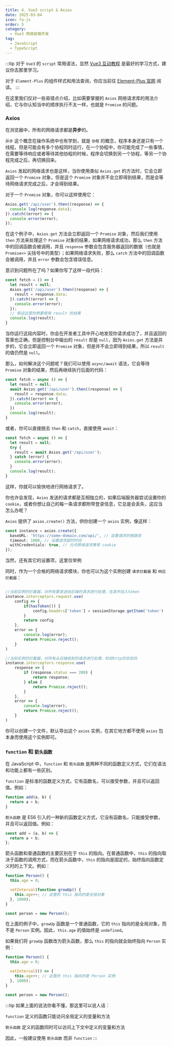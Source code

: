 ```yaml
---
title: 4. Vue3 script & Axios
date: 2025-03-04
icon: fa-js
order: 5
category:
  - Vue3 网络前端开发
tag:
  - JavaScript
  - TypeScript
---
```


:::tip
对于 `Vue3` 的 `script` 常用语法，显然 [Vue3 互动教程](https://cn.vuejs.org/tutorial) 是最好的学习方式，建议你去那里学习。

对于 `Element-Plus` 的组件样式和用法查询，你应当前往 [Element-Plus 官网](https://element-plus.org/zh-CN/component/overview.html) 阅读。
:::

在这里我们仅对一些易错点介绍，比如需要掌握的 `Axios` 网络请求库的用法介绍，它与你认知当中的顺序执行不太一样，也就是 `Promise` 的问题。

### Axios

在浏览器中，所有的网络请求都是**异步**的。

`异步` 这个概念在操作系统中也有学到，就是 `协程` 的概念，程序本身还是只有一个线程，但是可能会有多个协程同时运行，在一个协程中，你可能完成了一些事情，在需要等待响应或者等待其他协程的时候，程序会切换到另一个协程，等另一个协程完成之后，再切换回来。

`Axios` 发起的网络请求也是这样，当你使用类似 `Axios.get` 的方法时，它会立即返回一个 `Promise` 对象，但是这个 `Promise` 对象并不会立即得到结果，而是会等待网络请求完成之后，才会得到结果。

对于一个 `Promise` 对象，你可以这样使用它：

```ts
Axios.get('/api/user').then((response) => {
  console.log(response.data);
}).catch((error) => {
  console.error(error);
});
```

在这个例子中，`Axios.get` 方法会立即返回一个 `Promise` 对象，然后我们使用 `then` 方法来处理这个 `Promise` 对象的结果，如果网络请求成功，那么 `then` 方法中的回调函数会被调用，并且 `response` 参数会包含服务器返回的数据（也就是 `Promise<>` 尖括号中的类型）；如果网络请求失败，那么 `catch` 方法中的回调函数会被调用，并且 `error` 参数会包含错误信息。

意识到问题所在了吗？如果你写了这样一段代码：

```ts
const fetch = () => {
  let result = null;
  Axios.get('/api/user').then((response) => {
    result = response.data;
  }).catch((error) => {
    console.error(error);
  });
  // 假设这里你想要使用 result 的结果
  console.log(result);
}
```
当你运行这段内容时，你会在开发者工具中开心地发现你请求成功了，并且返回的答案也正确，但是控制台中输出的 `result` 却是 `null`，因为 `Axios.get` 方法是异步的，它会立即返回一个 `Promise` 对象，但是并不会立即得到结果，所以 `result` 的值仍然是 `null`。

那么，如何解决这个问题呢？我们可以使用 `async/await` 语法，它会等待 `Promise` 对象的结果，然后再继续执行后面的代码：

```ts
const fetch = async () => {
  let result = null;
  await Axios.get('/api/user').then((response) => {
    result = response.data;
  }).catch((error) => {
    console.error(error);
  })
  console.log(result);
}
```

或者，你可以直接脱去 `then` 和 `catch`，直接使用 `await`：

```ts
const fetch = async () => {
  let result = null;
  try {
    result = await Axios.get('/api/user');
  } catch (error) {
    console.error(error);
  }
  console.log(result);
}
```

这样，你就可以愉快地进行网络请求了。

你也许会发现，`Axios` 发送的请求都是互相独立的，如果后端服务器尝试设置你的 `cookie`，或者你想让自己的每一条请求都附带登录信息，它总是会丢失，这应当怎么办呢？

`Axios` 提供了 `axios.create()` 方法，供你创建一个 `axios` 实例，像这样：
```ts
const instance = axios.create({
  baseURL: 'https://some-domain.com/api/', // 设置请求的根路径
  timeout: 1000, // 设置请求超时时间
  withCredentials: true, // 允许跨域请求携带 cookie
});
```
当然，还有其它的设置项，这里仅举例

同时，作为一个合格的网络请求模块，你也可以为这个实例创建 `请求拦截器` 和 `响应拦截器`：
```ts

//当前实例的拦截器，对所有要发送给后端的请求进行处理，在其中加入token
instance.interceptors.request.use(
    config => {
        if(hasToken()) {
            config.headers['token'] = sessionStorage.getItem('token')
        }
        return config
    },
    error => {
        console.log(error);
        return Promise.reject();
    }
)

//当前实例的拦截器，对所有从后端收到的请求进行处理，检验http的状态码
instance.interceptors.response.use(
    response => {
        if (response.status === 200) {
            return response;
        } else {
            return Promise.reject();
        }
    },
    error => {
        console.log(error);
        return Promise.reject();
    }
)
```

你可以创建一个文件，默认导出这个 `axios` 实例，在其它地方都不使用 `axios` 包本身而使用这个实例即可。

### `function` 和 `箭头函数`
在 JavaScript 中，`function` 和 `箭头函数` 是两种不同的函数定义方式，它们在语法和功能上都有一些区别。

`function` 是标准的函数定义方式，它有函数名，可以接受参数，并且可以返回值。例如：

```js
function add(a, b) {
  return a + b;
}
```

`箭头函数` 是 ES6 引入的一种新的函数定义方式，它没有函数名，只能接受参数，并且可以返回值。例如：

```js
const add = (a, b) => {
  return a + b;
};
```

箭头函数和普通函数的主要区别在于 `this` 的指向。在普通函数中，`this` 的指向取决于函数的调用方式，而在箭头函数中，`this` 的指向是固定的，始终指向函数定义时的上下文。例如：

```js
function Person() {
  this.age = 0;

  setInterval(function growUp() {
    this.age++; // 这里的 this 指向的是全局对象
  }, 1000);
}

const person = new Person();
```

在上面的例子中，`growUp` 函数是一个普通函数，它的 `this` 指向的是全局对象，而不是 `Person` 实例。因此，`this.age` 的值始终是 `undefined`。

如果我们将 `growUp` 函数改为箭头函数，那么 `this` 的指向就会始终指向 `Person` 实例：

```js
function Person() {
  this.age = 0;

  setInterval(() => {
    this.age++; // 这里的 this 指向的是 Person 实例
  }, 1000);
}

const person = new Person();
```

:::tip
如果上面的说法你看不懂，那这里可以说人话：

`function` 定义的函数只能访问全局定义的变量和方法

`箭头函数` 定义的函数同时可以访问上下文中定义的变量和方法

因此，一般建议使用 `箭头函数` 而非 `function`
:::
